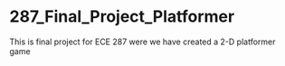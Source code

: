 # 287_Final_Project_Platformer
This is final project for ECE 287 were we have created a 2-D platformer game
